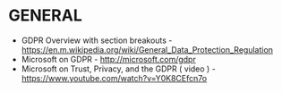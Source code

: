# GENERAL

* GDPR Overview with section breakouts - <https://en.m.wikipedia.org/wiki/General_Data_Protection_Regulation>
* Microsoft on GDPR - <http://microsoft.com/gdpr>
* Microsoft on Trust, Privacy, and the GDPR ( video ) - <https://www.youtube.com/watch?v=Y0K8CEfcn7o>
